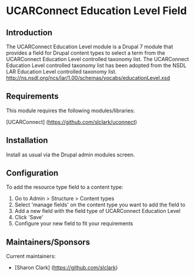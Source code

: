 UCARConnect Education Level Field
==============================

## Introduction

The UCARConnect Education Level module is a Drupal 7 module that provides a field for Drupal content types to select a term from the UCARConnect Education Level controlled taxonomy list.  The UCARConnect Education Level controlled taxonomy list has been adopted from the NSDL LAR Education Level controlled taxonomy list. http://ns.nsdl.org/ncs/lar/1.00/schemas/vocabs/educationLevel.xsd

## Requirements

This module requires the following modules/libraries:

[UCARConnect] (https://github.com/slclark/uconnect)

## Installation

Install as usual via the Drupal admin modules screen.

## Configuration

To add the resource type field to a content type:

1. Go to Admin > Structure > Content types
2. Select 'manage fields' on the content type you want to add the field to
3. Add a new field with the field type of UCARConnect Education Level
4. Click 'Save'
5. Configure your new field to fit your requirements


## Maintainers/Sponsors

Current maintainers:

* [Sharon Clark] (https://github.com/slclark)


